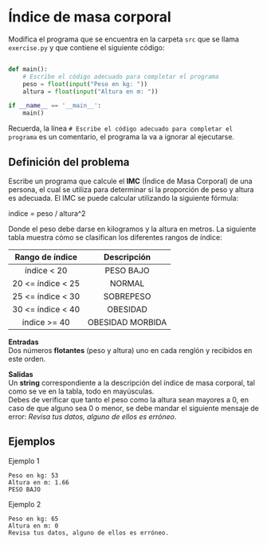 # Índice de masa corporal

Modifica el programa que se encuentra en la carpeta `src` que se llama
`exercise.py` y que contiene el siguiente código:

```python

def main():
    # Escribe el código adecuado para completar el programa
    peso = float(input("Peso en kg: "))
    altura = float(input("Altura en m: "))

if __name__ == '__main__':
    main()
```

Recuerda, la línea `# Escribe el código adecuado para completar el programa` es un comentario, el programa la va a ignorar al ejecutarse.

## Definición del problema  

Escribe un programa que calcule el **IMC** (Índice de Masa Corporal) de una persona, el cual se utiliza para determinar si la proporción de peso y altura es adecuada. El IMC se puede calcular utilizando la siguiente fórmula:

indice = peso / altura^2

Donde el peso debe darse en kilogramos y la altura en metros. La siguiente tabla muestra cómo se clasifican los diferentes rangos de índice:

| Rango de índice |  Descripción  |  
| :-------------: |:-------------:| 
|índice < 20      | PESO BAJO     |
|20 <= índice < 25| NORMAL        |
|25 <= índice < 30| SOBREPESO     |
|30 <= índice < 40| OBESIDAD      |
|índice >= 40     | OBESIDAD MORBIDA|

**Entradas**  
Dos números **flotantes** (peso y altura) uno en cada renglón y recibidos en este orden.  

**Salidas**  
Un **string** correspondiente a la descripción del índice de masa corporal, tal como se ve en la tabla, todo en mayúsculas.  
Debes de verificar que tanto el peso como la altura sean mayores a 0, en caso de que alguno sea 0 o menor, se debe mandar el siguiente mensaje de error: *Revisa tus datos, alguno de ellos es erróneo*.
 
## Ejemplos  

Ejemplo 1    

```plaintext
Peso en kg: 53
Altura en m: 1.66
PESO BAJO
```
Ejemplo 2

```plaintext
Peso en kg: 65
Altura en m: 0
Revisa tus datos, alguno de ellos es erróneo.
```
